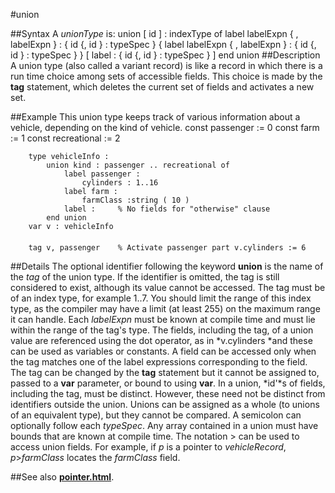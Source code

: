 
#union

##Syntax
A *unionType* is:
        union [ id ] : indexType of
            label labelExpn { , labelExpn } :
                        { id {, id } : typeSpec }
            { label labelExpn { , labelExpn } :
                        { id {, id } : typeSpec } }
            [ label :       { id {, id } : typeSpec } ]
        end union
##Description
A union type (also called a variant record) is like a record in which there is a run time choice among sets of accessible fields. This choice is made by the **tag** statement, which deletes the current set of fields and activates a new set.

##Example
This union type keeps track of various information about a vehicle, depending on the kind of vehicle.
        const passenger := 0
        const farm  := 1
        const recreational  := 2
        
        type vehicleInfo :
            union kind : passenger .. recreational of
                label passenger :
                    cylinders : 1..16
                label farm :
                    farmClass :string ( 10 )
                label :     % No fields for "otherwise" clause
            end union
        var v : vehicleInfo
        
        tag v, passenger    % Activate passenger part v.cylinders := 6
##Details
The optional identifier following the keyword **union** is the name of the *tag* of the union type. If the identifier is omitted, the tag is still considered to exist, although its value cannot be accessed. The tag must be of an index type, for example 1..7. You should limit the range of this index type, as the compiler may have a limit (at least 255) on the maximum range it can handle.
Each *labelExpn* must be known at compile time and must lie within the range of the tag's type. The fields, including the tag, of a union value are referenced using the dot operator, as in *v.cylinders *and these can be used as variables or constants. A field can be accessed only when the tag matches one of the label expressions corresponding to the field. The tag can be changed by the **tag** statement  but it cannot be assigned to, passed to a **var** parameter, or bound to using **var**.
In a union, *id'*s of fields, including the tag, must be distinct. However, these need not be distinct from identifiers outside the union. Unions can be assigned as a whole (to unions of an equivalent type), but they cannot be compared. A semicolon can optionally follow each *typeSpec*.
Any array contained in a union must have bounds that are known at compile time.
The notation > can be used to access union fields. For example, if *p* is a pointer to *vehicleRecord*, *p*>*farmClass* locates the *farmClass* field.

##See also
**[pointer.html](pointer)**.
